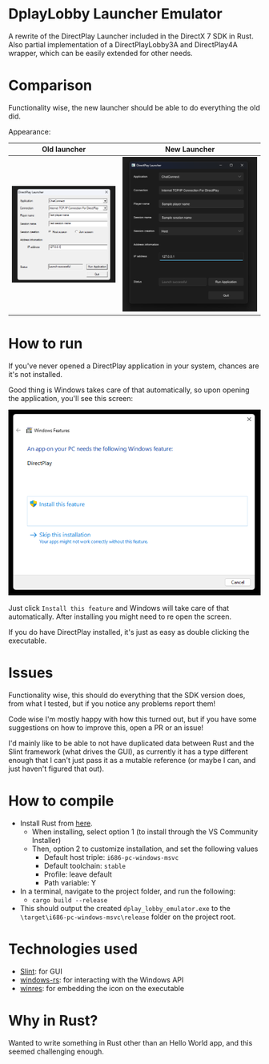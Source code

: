 # DplayLobby Launcher Emulator
A rewrite of the DirectPlay Launcher included in the DirectX 7 SDK in Rust.
Also partial implementation of a DirectPlayLobby3A and DirectPlay4A wrapper, which can be easily extended for other needs.

# Comparison
Functionality wise, the new launcher should be able to do everything the old did.

Appearance:

Old launcher | New Launcher
:-----------:|:-----------:
![Old DirectPlay Launcher](images/old_directplay_launcher.png) | ![New DirectPlay Launcher](images/new_directplay_launcher.png)

# How to run
If you've never opened a DirectPlay application in your system, chances are it's not installed.

Good thing is Windows takes care of that automatically, so upon opening the application, you'll see this screen:

![DirectPlay install screen](images/directplay_install.png)

Just click `Install this feature` and Windows will take care of that automatically. After installing you might need to re open the screen.

If you do have DirectPlay installed, it's just as easy as double clicking the executable.

# Issues
Functionality wise, this should do everything that the SDK version does, from what I tested, but if you notice any problems report them!

Code wise I'm mostly happy with how this turned out, but if you have some suggestions on how to improve this, open a PR or an issue!

I'd mainly like to be able to not have duplicated data between Rust and the Slint framework (what drives the GUI), as currently it has a type different enough that I can't just pass it as a mutable reference (or maybe I can, and just haven't figured that out).

# How to compile
- Install Rust from [here](https://www.rust-lang.org/tools/install).
  - When installing, select option 1 (to install through the VS Community Installer)
  - Then, option 2 to customize installation, and set the following values
    - Default host triple: `i686-pc-windows-msvc`
    - Default toolchain: `stable`
    - Profile: leave default
    - Path variable: Y
- In a terminal, navigate to the project folder, and run the following:
  - `cargo build --release`
- This should output the created `dplay_lobby_emulator.exe` to the `\target\i686-pc-windows-msvc\release` folder on the project root.

# Technologies used
- [Slint](https://slint.dev/): for GUI
- [windows-rs](https://github.com/microsoft/windows-rs): for interacting with the Windows API
- [winres](https://github.com/mxre/winres): for embedding the icon on the executable

# Why in Rust?
Wanted to write something in Rust other than an Hello World app, and this seemed challenging enough.